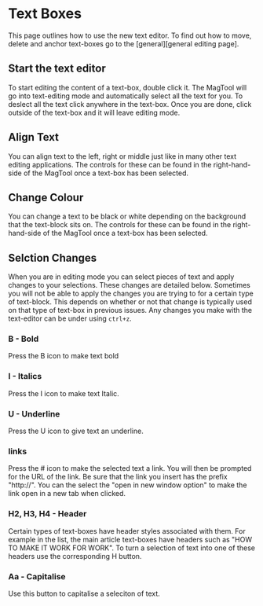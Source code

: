 # Text Boxes

This page outlines how to use the new text editor. To find out how to move, delete and anchor text-boxes go to the [general][general editing page].

## Start the text editor
<!-- [[TOC]] -->
To start editing the content of a text-box, double click it. The MagTool will go into text-editing mode and automatically select all the text for you. To deslect all the text click anywhere in the text-box. Once you are done, click outside of the text-box and it will leave editing mode.

## Align Text

You can align text to the left, right or middle just like in many other text editing applications. The controls for these can be found in the right-hand-side of the MagTool once a text-box has been selected.

## Change Colour

You can change a text to be black or white depending on the background that the text-block sits on. The controls for these can be found in the right-hand-side of the MagTool once a text-box has been selected.

## Selction Changes

When you are in editing mode you can select pieces of text and apply changes to your selections. These changes are detailed below. Sometimes you will not be able to apply the changes you are trying to for a certain type of text-block. This depends on whether or not that change is typically used on that type of text-box in previous issues. Any changes you make with the text-editor can be under using `ctrl+z`.

### B - Bold

Press the B icon to make text bold

### I - Italics

Press the I icon to make text Italic.

### U - Underline

Press the U icon to give text an underline.

### links

Press the # icon to make the selected text a link. You will then be prompted for the URL of the link. Be sure that the link you insert has the prefix "http://". You can the select the "open in new window option" to make the link open in a new tab when clicked.

### H2, H3, H4 - Header

Certain types of text-boxes have header styles associated with them. For example in the list, the main article text-boxes have headers such as "HOW TO MAKE IT WORK FOR WORK". To turn a selection of text into one of these headers use the corresponding H button.

### Aa - Capitalise

Use this button to capitalise a seleciton of text.

[general]: http://napwebproductioneditteam.github.io/MagTool2/docs/user/general-editing/
